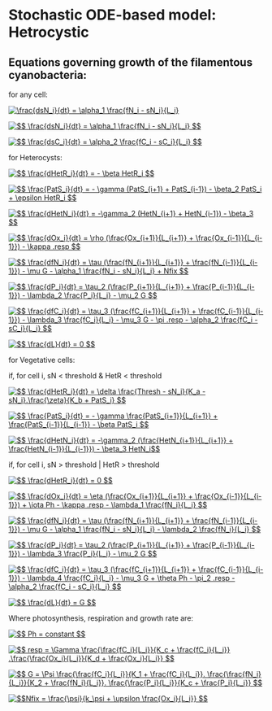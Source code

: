 # Stochastic ODE-based model: Hetrocystic 

## Equations governing growth of the filamentous cyanobacteria:

for any cell:


<a href="https://www.codecogs.com/eqnedit.php?latex=\frac{dsN_i}{dt}&space;=&space;\alpha_1&space;\frac{fN_i&space;-&space;sN_i}{L_i}" target="_blank"><img src="https://latex.codecogs.com/gif.latex?\frac{dsN_i}{dt}&space;=&space;\alpha_1&space;\frac{fN_i&space;-&space;sN_i}{L_i}" title="\frac{dsN_i}{dt} = \alpha_1 \frac{fN_i - sN_i}{L_i}" /></a>



<a href="https://www.codecogs.com/eqnedit.php?latex=$$&space;\frac{dsN_i}{dt}&space;=&space;\alpha_1&space;\frac{fN_i&space;-&space;sN_i}{L_i}&space;$$" target="_blank"><img src="https://latex.codecogs.com/gif.latex?$$&space;\frac{dsN_i}{dt}&space;=&space;\alpha_1&space;\frac{fN_i&space;-&space;sN_i}{L_i}&space;$$" title="$$ \frac{dsN_i}{dt} = \alpha_1 \frac{fN_i - sN_i}{L_i} $$" /></a>

<a href="https://www.codecogs.com/eqnedit.php?latex=$$&space;\frac{dsC_i}{dt}&space;=&space;\alpha_2&space;\frac{fC_i&space;-&space;sC_i}{L_i}&space;$$" target="_blank"><img src="https://latex.codecogs.com/gif.latex?$$&space;\frac{dsC_i}{dt}&space;=&space;\alpha_2&space;\frac{fC_i&space;-&space;sC_i}{L_i}&space;$$" title="$$ \frac{dsC_i}{dt} = \alpha_2 \frac{fC_i - sC_i}{L_i} $$" /></a>


for Heterocysts:

<a href="https://www.codecogs.com/eqnedit.php?latex=$$&space;\frac{dHetR_i}{dt}&space;=&space;-&space;\beta&space;HetR_i&space;$$" target="_blank"><img src="https://latex.codecogs.com/gif.latex?$$&space;\frac{dHetR_i}{dt}&space;=&space;-&space;\beta&space;HetR_i&space;$$" title="$$ \frac{dHetR_i}{dt} = - \beta HetR_i $$" /></a>

<a href="https://www.codecogs.com/eqnedit.php?latex=$$&space;\frac{PatS_i}{dt}&space;=&space;-&space;\gamma&space;(PatS_{i&plus;1}&space;&plus;&space;PatS_{i-1})&space;-&space;\beta_2&space;PatS_i&space;&plus;&space;\epsilon&space;HetR_i&space;$$" target="_blank"><img src="https://latex.codecogs.com/gif.latex?$$&space;\frac{PatS_i}{dt}&space;=&space;-&space;\gamma&space;(PatS_{i&plus;1}&space;&plus;&space;PatS_{i-1})&space;-&space;\beta_2&space;PatS_i&space;&plus;&space;\epsilon&space;HetR_i&space;$$" title="$$ \frac{PatS_i}{dt} = - \gamma (PatS_{i+1} + PatS_{i-1}) - \beta_2 PatS_i + \epsilon HetR_i $$" /></a>

<a href="https://www.codecogs.com/eqnedit.php?latex=$$&space;\frac{dHetN_i}{dt}&space;=&space;-\gamma_2&space;(HetN_{i&plus;1}&space;&plus;&space;HetN_{i-1})&space;-&space;\beta_3&space;$$" target="_blank"><img src="https://latex.codecogs.com/gif.latex?$$&space;\frac{dHetN_i}{dt}&space;=&space;-\gamma_2&space;(HetN_{i&plus;1}&space;&plus;&space;HetN_{i-1})&space;-&space;\beta_3&space;$$" title="$$ \frac{dHetN_i}{dt} = -\gamma_2 (HetN_{i+1} + HetN_{i-1}) - \beta_3 $$" /></a>

<a href="https://www.codecogs.com/eqnedit.php?latex=$$&space;\frac{dOx_i}{dt}&space;=&space;\rho&space;(\frac{Ox_{i&plus;1}}{L_{i&plus;1}}&space;&plus;&space;\frac{Ox_{i-1}}{L_{i-1}})&space;-&space;\kappa&space;.resp&space;$$" target="_blank"><img src="https://latex.codecogs.com/gif.latex?$$&space;\frac{dOx_i}{dt}&space;=&space;\rho&space;(\frac{Ox_{i&plus;1}}{L_{i&plus;1}}&space;&plus;&space;\frac{Ox_{i-1}}{L_{i-1}})&space;-&space;\kappa&space;.resp&space;$$" title="$$ \frac{dOx_i}{dt} = \rho (\frac{Ox_{i+1}}{L_{i+1}} + \frac{Ox_{i-1}}{L_{i-1}}) - \kappa .resp $$" /></a>

<a href="https://www.codecogs.com/eqnedit.php?latex=$$&space;\frac{dfN_i}{dt}&space;=&space;\tau&space;(\frac{fN_{i&plus;1}}{L_{i&plus;1}}&space;&plus;&space;\frac{fN_{i-1}}{L_{i-1}})&space;-&space;\mu&space;G&space;-&space;\alpha_1&space;\frac{fN_i&space;-&space;sN_i}{L_i}&space;&plus;&space;Nfix&space;$$" target="_blank"><img src="https://latex.codecogs.com/gif.latex?$$&space;\frac{dfN_i}{dt}&space;=&space;\tau&space;(\frac{fN_{i&plus;1}}{L_{i&plus;1}}&space;&plus;&space;\frac{fN_{i-1}}{L_{i-1}})&space;-&space;\mu&space;G&space;-&space;\alpha_1&space;\frac{fN_i&space;-&space;sN_i}{L_i}&space;&plus;&space;Nfix&space;$$" title="$$ \frac{dfN_i}{dt} = \tau (\frac{fN_{i+1}}{L_{i+1}} + \frac{fN_{i-1}}{L_{i-1}}) - \mu G - \alpha_1 \frac{fN_i - sN_i}{L_i} + Nfix $$" /></a>

<a href="https://www.codecogs.com/eqnedit.php?latex=$$&space;\frac{dP_i}{dt}&space;=&space;\tau_2&space;(\frac{P_{i&plus;1}}{L_{i&plus;1}}&space;&plus;&space;\frac{P_{i-1}}{L_{i-1}})&space;-&space;\lambda_2&space;\frac{P_i}{L_i}&space;-&space;\mu_2&space;G&space;$$" target="_blank"><img src="https://latex.codecogs.com/gif.latex?$$&space;\frac{dP_i}{dt}&space;=&space;\tau_2&space;(\frac{P_{i&plus;1}}{L_{i&plus;1}}&space;&plus;&space;\frac{P_{i-1}}{L_{i-1}})&space;-&space;\lambda_2&space;\frac{P_i}{L_i}&space;-&space;\mu_2&space;G&space;$$" title="$$ \frac{dP_i}{dt} = \tau_2 (\frac{P_{i+1}}{L_{i+1}} + \frac{P_{i-1}}{L_{i-1}}) - \lambda_2 \frac{P_i}{L_i} - \mu_2 G $$" /></a>

<a href="https://www.codecogs.com/eqnedit.php?latex=$$&space;\frac{dfC_i}{dt}&space;=&space;\tau_3&space;(\frac{fC_{i&plus;1}}{L_{i&plus;1}}&space;&plus;&space;\frac{fC_{i-1}}{L_{i-1}})&space;-&space;\lambda_3&space;\frac{fC_i}{L_i}&space;-&space;\mu_3&space;G&space;-&space;\pi&space;.resp&space;-&space;\alpha_2&space;\frac{fC_i&space;-&space;sC_i}{L_i}&space;$$" target="_blank"><img src="https://latex.codecogs.com/gif.latex?$$&space;\frac{dfC_i}{dt}&space;=&space;\tau_3&space;(\frac{fC_{i&plus;1}}{L_{i&plus;1}}&space;&plus;&space;\frac{fC_{i-1}}{L_{i-1}})&space;-&space;\lambda_3&space;\frac{fC_i}{L_i}&space;-&space;\mu_3&space;G&space;-&space;\pi&space;.resp&space;-&space;\alpha_2&space;\frac{fC_i&space;-&space;sC_i}{L_i}&space;$$" title="$$ \frac{dfC_i}{dt} = \tau_3 (\frac{fC_{i+1}}{L_{i+1}} + \frac{fC_{i-1}}{L_{i-1}}) - \lambda_3 \frac{fC_i}{L_i} - \mu_3 G - \pi .resp - \alpha_2 \frac{fC_i - sC_i}{L_i} $$" /></a>

<a href="https://www.codecogs.com/eqnedit.php?latex=$$&space;\frac{dL}{dt}&space;=&space;0&space;$$" target="_blank"><img src="https://latex.codecogs.com/gif.latex?$$&space;\frac{dL}{dt}&space;=&space;0&space;$$" title="$$ \frac{dL}{dt} = 0 $$" /></a>

for Vegetative cells:

if, for cell i, sN < threshold & HetR < threshold

<a href="https://www.codecogs.com/eqnedit.php?latex=$$&space;\frac{dHetR_i}{dt}&space;=&space;\delta&space;\frac{Thresh&space;-&space;sN_i}{K_a&space;-&space;sN_i}.\frac{\zeta}{K_b&space;&plus;&space;PatS_i}&space;$$" target="_blank"><img src="https://latex.codecogs.com/gif.latex?$$&space;\frac{dHetR_i}{dt}&space;=&space;\delta&space;\frac{Thresh&space;-&space;sN_i}{K_a&space;-&space;sN_i}.\frac{\zeta}{K_b&space;&plus;&space;PatS_i}&space;$$" title="$$ \frac{dHetR_i}{dt} = \delta \frac{Thresh - sN_i}{K_a - sN_i}.\frac{\zeta}{K_b + PatS_i} $$" /></a>

<a href="https://www.codecogs.com/eqnedit.php?latex=$$&space;\frac{PatS_i}{dt}&space;=&space;-&space;\gamma&space;\frac{PatS_{i&plus;1}}{L_{i&plus;1}}&space;&plus;&space;\frac{PatS_{i-1}}{L_{i-1}}&space;-&space;\beta&space;PatS_i&space;$$" target="_blank"><img src="https://latex.codecogs.com/gif.latex?$$&space;\frac{PatS_i}{dt}&space;=&space;-&space;\gamma&space;\frac{PatS_{i&plus;1}}{L_{i&plus;1}}&space;&plus;&space;\frac{PatS_{i-1}}{L_{i-1}}&space;-&space;\beta&space;PatS_i&space;$$" title="$$ \frac{PatS_i}{dt} = - \gamma \frac{PatS_{i+1}}{L_{i+1}} + \frac{PatS_{i-1}}{L_{i-1}} - \beta PatS_i $$" /></a>

<a href="https://www.codecogs.com/eqnedit.php?latex=$$&space;\frac{dHetN_i}{dt}&space;=&space;-\gamma_2&space;(\frac{HetN_{i&plus;1}}{L_{i&plus;1}}&space;&plus;&space;\frac{HetN_{i-1}}{L_{i-1}})&space;-&space;\beta_3&space;HetN_i$$" target="_blank"><img src="https://latex.codecogs.com/gif.latex?$$&space;\frac{dHetN_i}{dt}&space;=&space;-\gamma_2&space;(\frac{HetN_{i&plus;1}}{L_{i&plus;1}}&space;&plus;&space;\frac{HetN_{i-1}}{L_{i-1}})&space;-&space;\beta_3&space;HetN_i$$" title="$$ \frac{dHetN_i}{dt} = -\gamma_2 (\frac{HetN_{i+1}}{L_{i+1}} + \frac{HetN_{i-1}}{L_{i-1}}) - \beta_3 HetN_i$$" /></a>

if, for cell i, sN > threshold | HetR > threshold

<a href="https://www.codecogs.com/eqnedit.php?latex=$$&space;\frac{dHetR_i}{dt}&space;=&space;0&space;$$" target="_blank"><img src="https://latex.codecogs.com/gif.latex?$$&space;\frac{dHetR_i}{dt}&space;=&space;0&space;$$" title="$$ \frac{dHetR_i}{dt} = 0 $$" /></a>

<a href="https://www.codecogs.com/eqnedit.php?latex=$$&space;\frac{dOx_i}{dt}&space;=&space;\eta&space;(\frac{Ox_{i&plus;1}}{L_{i&plus;1}}&space;&plus;&space;\frac{Ox_{i-1}}{L_{i-1}})&space;&plus;&space;\iota&space;Ph&space;-&space;\kappa&space;.resp&space;-&space;\lambda_1&space;\frac{fN_i}{L_i}&space;$$" target="_blank"><img src="https://latex.codecogs.com/gif.latex?$$&space;\frac{dOx_i}{dt}&space;=&space;\eta&space;(\frac{Ox_{i&plus;1}}{L_{i&plus;1}}&space;&plus;&space;\frac{Ox_{i-1}}{L_{i-1}})&space;&plus;&space;\iota&space;Ph&space;-&space;\kappa&space;.resp&space;-&space;\lambda_1&space;\frac{fN_i}{L_i}&space;$$" title="$$ \frac{dOx_i}{dt} = \eta (\frac{Ox_{i+1}}{L_{i+1}} + \frac{Ox_{i-1}}{L_{i-1}}) + \iota Ph - \kappa .resp - \lambda_1 \frac{fN_i}{L_i} $$" /></a>

<a href="https://www.codecogs.com/eqnedit.php?latex=$$&space;\frac{dfN_i}{dt}&space;=&space;\tau&space;(\frac{fN_{i&plus;1}}{L_{i&plus;1}}&space;&plus;&space;\frac{fN_{i-1}}{L_{i-1}})&space;-&space;\mu&space;G&space;-&space;\alpha_1&space;\frac{fN_i&space;-&space;sN_i}{L_i}&space;-&space;\lambda_2&space;\frac{fN_i}{L_i}&space;$$" target="_blank"><img src="https://latex.codecogs.com/gif.latex?$$&space;\frac{dfN_i}{dt}&space;=&space;\tau&space;(\frac{fN_{i&plus;1}}{L_{i&plus;1}}&space;&plus;&space;\frac{fN_{i-1}}{L_{i-1}})&space;-&space;\mu&space;G&space;-&space;\alpha_1&space;\frac{fN_i&space;-&space;sN_i}{L_i}&space;-&space;\lambda_2&space;\frac{fN_i}{L_i}&space;$$" title="$$ \frac{dfN_i}{dt} = \tau (\frac{fN_{i+1}}{L_{i+1}} + \frac{fN_{i-1}}{L_{i-1}}) - \mu G - \alpha_1 \frac{fN_i - sN_i}{L_i} - \lambda_2 \frac{fN_i}{L_i} $$" /></a>

<a href="https://www.codecogs.com/eqnedit.php?latex=$$&space;\frac{dP_i}{dt}&space;=&space;\tau_2&space;(\frac{P_{i&plus;1}}{L_{i&plus;1}}&space;&plus;&space;\frac{P_{i-1}}{L_{i-1}})&space;-&space;\lambda_3&space;\frac{P_i}{L_i}&space;-&space;\mu_2&space;G&space;$$" target="_blank"><img src="https://latex.codecogs.com/gif.latex?$$&space;\frac{dP_i}{dt}&space;=&space;\tau_2&space;(\frac{P_{i&plus;1}}{L_{i&plus;1}}&space;&plus;&space;\frac{P_{i-1}}{L_{i-1}})&space;-&space;\lambda_3&space;\frac{P_i}{L_i}&space;-&space;\mu_2&space;G&space;$$" title="$$ \frac{dP_i}{dt} = \tau_2 (\frac{P_{i+1}}{L_{i+1}} + \frac{P_{i-1}}{L_{i-1}}) - \lambda_3 \frac{P_i}{L_i} - \mu_2 G $$" /></a>

<a href="https://www.codecogs.com/eqnedit.php?latex=$$&space;\frac{dfC_i}{dt}&space;=&space;\tau_3&space;(\frac{fC_{i&plus;1}}{L_{i&plus;1}}&space;&plus;&space;\frac{fC_{i-1}}{L_{i-1}})&space;-&space;\lambda_4&space;\frac{fC_i}{L_i}&space;-&space;\mu_3&space;G&space;&plus;&space;\theta&space;Ph&space;-&space;\pi_2&space;.resp&space;-&space;\alpha_2&space;\frac{fC_i&space;-&space;sC_i}{L_i}&space;$$" target="_blank"><img src="https://latex.codecogs.com/gif.latex?$$&space;\frac{dfC_i}{dt}&space;=&space;\tau_3&space;(\frac{fC_{i&plus;1}}{L_{i&plus;1}}&space;&plus;&space;\frac{fC_{i-1}}{L_{i-1}})&space;-&space;\lambda_4&space;\frac{fC_i}{L_i}&space;-&space;\mu_3&space;G&space;&plus;&space;\theta&space;Ph&space;-&space;\pi_2&space;.resp&space;-&space;\alpha_2&space;\frac{fC_i&space;-&space;sC_i}{L_i}&space;$$" title="$$ \frac{dfC_i}{dt} = \tau_3 (\frac{fC_{i+1}}{L_{i+1}} + \frac{fC_{i-1}}{L_{i-1}}) - \lambda_4 \frac{fC_i}{L_i} - \mu_3 G + \theta Ph - \pi_2 .resp - \alpha_2 \frac{fC_i - sC_i}{L_i} $$" /></a>

<a href="https://www.codecogs.com/eqnedit.php?latex=$$&space;\frac{dL}{dt}&space;=&space;G&space;$$" target="_blank"><img src="https://latex.codecogs.com/gif.latex?$$&space;\frac{dL}{dt}&space;=&space;G&space;$$" title="$$ \frac{dL}{dt} = G $$" /></a>

Where photosynthesis, respiration and growth rate are:

<a href="https://www.codecogs.com/eqnedit.php?latex=$$&space;Ph&space;=&space;constant&space;$$" target="_blank"><img src="https://latex.codecogs.com/gif.latex?$$&space;Ph&space;=&space;constant&space;$$" title="$$ Ph = constant $$" /></a>

<a href="https://www.codecogs.com/eqnedit.php?latex=$$&space;resp&space;=&space;\Gamma&space;\frac{\frac{fC_i}{L_i}}{K_c&space;&plus;&space;\frac{fC_i}{L_i}}&space;.\frac{\frac{Ox_i}{L_i}}{K_d&space;&plus;&space;\frac{Ox_i}{L_i}}&space;$$" target="_blank"><img src="https://latex.codecogs.com/gif.latex?$$&space;resp&space;=&space;\Gamma&space;\frac{\frac{fC_i}{L_i}}{K_c&space;&plus;&space;\frac{fC_i}{L_i}}&space;.\frac{\frac{Ox_i}{L_i}}{K_d&space;&plus;&space;\frac{Ox_i}{L_i}}&space;$$" title="$$ resp = \Gamma \frac{\frac{fC_i}{L_i}}{K_c + \frac{fC_i}{L_i}} .\frac{\frac{Ox_i}{L_i}}{K_d + \frac{Ox_i}{L_i}} $$" /></a>

<a href="https://www.codecogs.com/eqnedit.php?latex=$$&space;G&space;=&space;\Psi&space;\frac{\frac{fC_i}{L_i}}{K_1&space;&plus;&space;\frac{fC_i}{L_i}}.&space;\frac{\frac{fN_i}{L_i}}{K_2&space;&plus;&space;\frac{fN_i}{L_i}}.&space;\frac{\frac{P_i}{L_i}}{K_c&space;&plus;&space;\frac{P_i}{L_i}}&space;$$" target="_blank"><img src="https://latex.codecogs.com/gif.latex?$$&space;G&space;=&space;\Psi&space;\frac{\frac{fC_i}{L_i}}{K_1&space;&plus;&space;\frac{fC_i}{L_i}}.&space;\frac{\frac{fN_i}{L_i}}{K_2&space;&plus;&space;\frac{fN_i}{L_i}}.&space;\frac{\frac{P_i}{L_i}}{K_c&space;&plus;&space;\frac{P_i}{L_i}}&space;$$" title="$$ G = \Psi \frac{\frac{fC_i}{L_i}}{K_1 + \frac{fC_i}{L_i}}. \frac{\frac{fN_i}{L_i}}{K_2 + \frac{fN_i}{L_i}}. \frac{\frac{P_i}{L_i}}{K_c + \frac{P_i}{L_i}} $$" /></a>


<a href="https://www.codecogs.com/eqnedit.php?latex=$$Nfix&space;=&space;\frac{\psi}{k_\psi&space;&plus;&space;\upsilon&space;\frac{Ox_i}{L_i}}&space;$$" target="_blank"><img src="https://latex.codecogs.com/gif.latex?$$Nfix&space;=&space;\frac{\psi}{k_\psi&space;&plus;&space;\upsilon&space;\frac{Ox_i}{L_i}}&space;$$" title="$$Nfix = \frac{\psi}{k_\psi + \upsilon \frac{Ox_i}{L_i}} $$" /></a>




